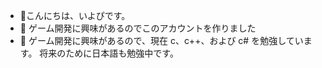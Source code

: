 - 👋こんにちは、いよぴです。
- 👀 ゲーム開発に興味があるのでこのアカウントを作りました
- 🌱 ゲーム開発に興味があるので、現在 c、c++、および c# を勉強しています。 将来のために日本語も勉強中です。

<!---
s1lvrr/s1lvrr is a ✨ special ✨ repository because its `README.md` (this file) appears on your GitHub profile.
You can click the Preview link to take a look at your changes.
--->
